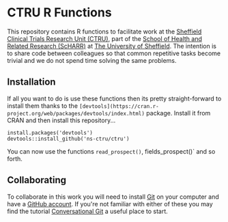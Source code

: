 # CTRU R Functions

This repository contains R functions to facilitate work at the [Sheffield Clinical Trials Research Unit (CTRU)](https://www.shef.ac.uk/scharr/sections/dts/ctru), part of the [School of Health and Related Research (ScHARR)](http://www.sheffield.ac.uk/scharr) at [The University of Sheffield](http://www.sheffield.ac.uk/).  The intention is to share code between colleagues so that common repetitive tasks become trivial and we do not spend time solving the same problems.

## Installation

If all you want to do is use these functions then its pretty straight-forward to install them thanks to the `[devtools](https://cran.r-project.org/web/packages/devtools/index.html)` package.  Install it from CRAN and then install this repository...

```
install.packages('devtools')
devtools::install_github('ns-ctru/ctru')
```

You can now use the functions `read_prospect()`, fields_prospect()` and so forth.

## Collaborating

To collaborate in this work you will need to install [Git](https://git-scm.com) on your computer and have a [GitHub account](https://www.github.com/join).  If you're not familiar with either of these you may find the tutorial [Conversational Git](http://blog.anvard.org/conversational-git/) a useful place to start.

